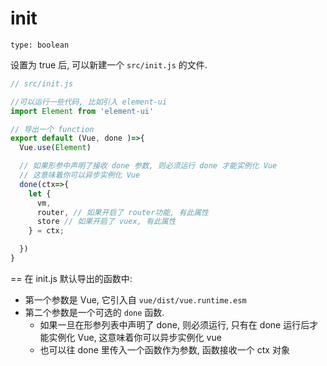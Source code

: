 # init

`type: boolean`

设置为 true 后, 可以新建一个 `src/init.js` 的文件.

```js
// src/init.js

//可以运行一些代码, 比如引入 element-ui
import Element from 'element-ui'

// 导出一个 function
export default (Vue, done )=>{
  Vue.use(Element)

  // 如果形参中声明了接收 done 参数, 则必须运行 done 才能实例化 Vue
  // 这意味着你可以异步实例化 Vue
  done(ctx=>{
    let {
      vm,
      router, // 如果开启了 router功能, 有此属性
      store // 如果开启了 vuex, 有此属性
    } = ctx;

  })
}

```
==
在 init.js 默认导出的函数中:

* 第一个参数是 Vue, 它引入自 `vue/dist/vue.runtime.esm`
* 第二个参数是一个可选的 `done` 函数.
  * 如果一旦在形参列表中声明了 done, 则必须运行, 只有在 done 运行后才能实例化 Vue, 这意味着你可以异步实例化 vue
  * 也可以往 done 里传入一个函数作为参数, 函数接收一个 ctx 对象